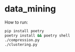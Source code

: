 # data_mining

How to run:<br/>
```sh
pip install poetry
poetry install && poetry shell
./compression.py
./clustering.py
```
